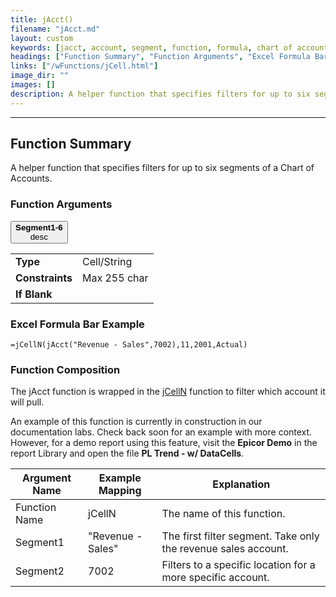 ```yaml
---
title: jAcct()
filename: "jAcct.md"
layout: custom
keywords: [jacct, account, segment, function, formula, chart of accounts]
headings: ["Function Summary", "Function Arguments", "Excel Formula Bar Example"]
links: ["/wFunctions/jCell.html"]
image_dir: ""
images: []
description: A helper function that specifies filters for up to six segments of a Chart of Accounts 
---
```

* * *

## Function Summary

A helper function that specifies filters for up to six segments of a Chart of Accounts. 

### Function Arguments

<button class="collapsible-parameter">**Segment1-6**<br>desc</button>
<div markdown="1" class="panel-parameter">
<table>
 <tbody>
 <tr>
		<td class="pph"><b>Type</b></td>
		<td>Cell/String</td>
 </tr>
 <tr>
		<td class="pph"><b>Constraints</b></td>
		<td>Max 255 char</td>
 </tr>
 <tr>
		<td class="pph"><b>If Blank</b></td>
		<td></td>
 </tr>
 </tbody>
</table>
</div>

### Excel Formula Bar Example

```Excel
=jCellN(jAcct("Revenue - Sales",7002),11,2001,Actual)
```

### Function Composition

The jAcct function is wrapped in the [jCellN](/wFunctions/jCell.html) function to filter which account it will pull.

An example of this function is currently in construction in our documentation labs. Check back soon for an example with more context. However, for a demo report using this feature, visit the **Epicor Demo** in the report Library and open the file **PL Trend - w/ DataCells**.

| Argument Name | Example Mapping | Explanation |
|------|------|------|
| Function Name | jCellN | The name of this function. |
| Segment1 | "Revenue - Sales" | The first filter segment. Take only the revenue sales account. |
| Segment2 | 7002 | Filters to a specific location for a more specific account. |

